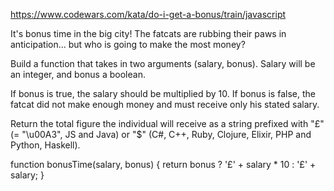 https://www.codewars.com/kata/do-i-get-a-bonus/train/javascript

It's bonus time in the big city! The fatcats are rubbing their paws in anticipation... but who is going to make the most money?

Build a function that takes in two arguments (salary, bonus). Salary will be an integer, and bonus a boolean.

If bonus is true, the salary should be multiplied by 10. If bonus is false, the fatcat did not make enough money and must receive only his stated salary.

Return the total figure the individual will receive as a string prefixed with "£" (= "\u00A3", JS and Java) or "$" (C#, C++, Ruby, Clojure, Elixir, PHP and Python, Haskell).

function bonusTime(salary, bonus) {
  return bonus ? '£' + salary * 10 : '£' + salary;
}